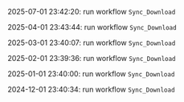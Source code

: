 2025-07-01 23:42:20: run workflow `Sync_Download` 

2025-04-01 23:43:44: run workflow `Sync_Download` 

2025-03-01 23:40:07: run workflow `Sync_Download` 

2025-02-01 23:39:36: run workflow `Sync_Download` 

2025-01-01 23:40:00: run workflow `Sync_Download` 

2024-12-01 23:40:34: run workflow `Sync_Download` 


